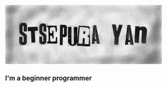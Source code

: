 ![Header](https://github.com/Januszydze/Januszydze/blob/main/header.JPEG)

## I'm a beginner programmer

